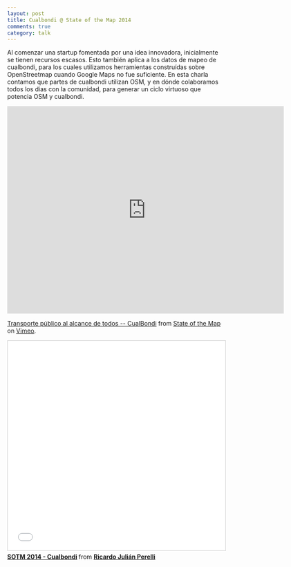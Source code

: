 ```yaml
---
layout: post
title: Cualbondi @ State of the Map 2014
comments: true
category: talk
---
```


Al comenzar una startup fomentada por una idea innovadora, inicialmente se tienen recursos escasos. Esto también aplica a los datos de mapeo de cualbondi, para los cuales utilizamos herramientas construídas sobre OpenStreetmap cuando Google Maps no fue suficiente. En esta charla contamos que partes de cualbondi utilizan OSM, y en dónde colaboramos todos los dias con la comunidad, para generar un ciclo virtuoso que potencia OSM y cualbondi.

<iframe src="https://player.vimeo.com/video/112243714" width="640" height="480" frameborder="0" webkitallowfullscreen mozallowfullscreen allowfullscreen></iframe>
<p><a href="https://vimeo.com/112243714">Transporte p&uacute;blico al alcance de todos -- CualBondi</a> from <a href="https://vimeo.com/openstreetmap">State of the Map</a> on <a href="https://vimeo.com">Vimeo</a>.</p>

<iframe src="//www.slideshare.net/slideshow/embed_code/key/AdUAdg4Sg3lQEV" width="595" height="485" frameborder="0" marginwidth="0" marginheight="0" scrolling="no" style="border:1px solid #CCC; border-width:1px; margin-bottom:5px; max-width: 100%;" allowfullscreen> </iframe> <div style="margin-bottom:5px"> <strong> <a href="//www.slideshare.net/RicardoJulinPerelli/sotm-2014-cualbondi" title="SOTM 2014 - Cualbondi" target="_blank">SOTM 2014 - Cualbondi</a> </strong> from <strong><a target="_blank" href="//www.slideshare.net/RicardoJulinPerelli">Ricardo Julián Perelli</a></strong> </div>